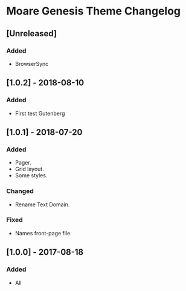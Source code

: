 # Moare Genesis Theme Changelog

## [Unreleased]
### Added
- BrowserSync

## [1.0.2] - 2018-08-10
### Added
- First test Gutenberg

## [1.0.1] - 2018-07-20
### Added
- Pager.
- Grid layout.
- Some styles.

### Changed
- Rename Text Domain.

### Fixed
- Names front-page file.

## [1.0.0] - 2017-08-18
### Added
- All


[2.3.0]: https://github.com/copyblogger/genesis-sample/compare/2.2.4...2.3.0
[2.2.4]: https://github.com/copyblogger/genesis-sample/compare/2.2.3...2.2.4
[2.2.3]: https://github.com/copyblogger/genesis-sample/compare/014deb3689323b7bbd4ddbfff4f5f9279a38f741...2.2.3
